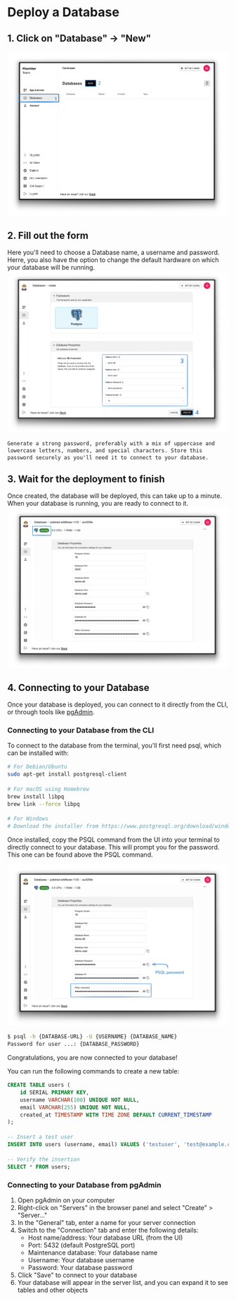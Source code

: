 # Deploy a Database

## 1. Click on "Database" -> "New"
![](../static/db-new.png)

## 2. Fill out the form
Here you'll need to choose a Database name, a username and password. Herre, you also have the option to change the default hardware on which your database will be running.
![](../static/db-enter-info.png)

```{important}
Generate a strong password, preferably with a mix of uppercase and lowercase letters, numbers, and special characters. Store this password securely as you'll need it to connect to your database.
```

## 3. Wait for the deployment to finish
Once created, the database will be deployed, this can take up to a minute. When your database is running, you are ready to connect to it.
![](../static/db-running.png)

## 4. Connecting to your Database
Once your database is deployed, you can connect to it directly from the CLI, or through tools like [pgAdmin](https://www.pgadmin.org/).

### Connecting to your Database from the CLI
To connect to the database from the terminal, you'll first need psql, which can be installed with:

```sh
# For Debian/Ubuntu
sudo apt-get install postgresql-client

# For macOS using Homebrew
brew install libpq
brew link --force libpq

# For Windows
# Download the installer from https://www.postgresql.org/download/windows/
```

Once installed, copy the PSQL command from the UI into your terminal to directly connect to your database. This will prompt you for the password. This one can be found above the PSQL command.

![](../static/db-psql.png)

```sh
$ psql -h {DATABASE-URL} -U {USERNAME} {DATABASE_NAME}
Password for user ...: {DATABASE_PASSWORD}
```

Congratulations, you are now connected to your database!

You can run the following commands to create a new table:

```sql
CREATE TABLE users (
    id SERIAL PRIMARY KEY,
    username VARCHAR(100) UNIQUE NOT NULL,
    email VARCHAR(255) UNIQUE NOT NULL,
    created_at TIMESTAMP WITH TIME ZONE DEFAULT CURRENT_TIMESTAMP
);

-- Insert a test user
INSERT INTO users (username, email) VALUES ('testuser', 'test@example.com');

-- Verify the insertion
SELECT * FROM users;
```

### Connecting to your Database from pgAdmin

1. Open pgAdmin on your computer
2. Right-click on "Servers" in the browser panel and select "Create" > "Server..."
3. In the "General" tab, enter a name for your server connection
4. Switch to the "Connection" tab and enter the following details:
   - Host name/address: Your database URL (from the UI)
   - Port: 5432 (default PostgreSQL port)
   - Maintenance database: Your database name
   - Username: Your database username
   - Password: Your database password
5. Click "Save" to connect to your database
6. Your database will appear in the server list, and you can expand it to see tables and other objects

